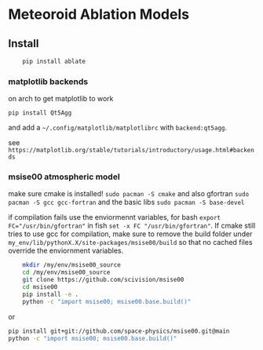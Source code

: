 # Meteoroid Ablation Models

## Install

```bash
    pip install ablate
```

### matplotlib backends

on arch to get matplotlib to work

`pip install Qt5Agg`

and add a `~/.config/matplotlib/matplotlibrc` with `backend:qt5agg`.

see `https://matplotlib.org/stable/tutorials/introductory/usage.html#backends`

### msise00 atmospheric model

make sure cmake is installed! `sudo pacman -S cmake` and also gfortran `sudo pacman -S gcc gcc-fortran` and the basic libs `sudo pacman -S base-devel`

if compilation fails use the enviormennt variables, for bash `export FC="/usr/bin/gfortran"` in fish `set -x FC "/usr/bin/gfortran"`. If cmake still tries to use gcc for compilation, make sure to remove the build folder under `my_env/lib/pythonX.X/site-packages/msise00/build` so that no cached files override the enviornment variables.


```bash
    mkdir /my/env/msise00_source
    cd /my/env/msise00_source
    git clone https://github.com/scivision/msise00
    cd msise00
    pip install -e .
    python -c "import msise00; msise00.base.build()"
```

or

```bash
pip install git+git://github.com/space-physics/msise00.git@main
python -c "import msise00; msise00.base.build()"
```